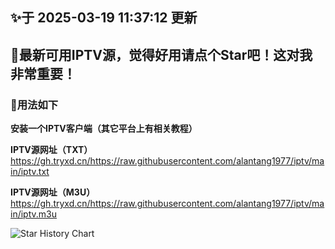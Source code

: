 ## ✨于 2025-03-19 11:37:12 更新
## 🎉最新可用IPTV源，觉得好用请点个Star吧！这对我非常重要！
### 🎈用法如下
**安装一个IPTV客户端（其它平台上有相关教程）**

**IPTV源网址（TXT）** https://gh.tryxd.cn/https://raw.githubusercontent.com/alantang1977/iptv/main/iptv.txt

**IPTV源网址（M3U）** https://gh.tryxd.cn/https://raw.githubusercontent.com/alantang1977/iptv/main/iptv.m3u

![Star History Chart](https://api.star-history.com/svg?repos=alantang1977/iptv)
